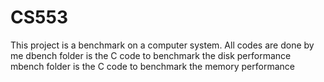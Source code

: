 CS553
=====
This project is a benchmark on a computer system. All codes are done by me
dbench folder is the C code to benchmark the disk performance
mbench folder is the C code to benchmark the memory performance
